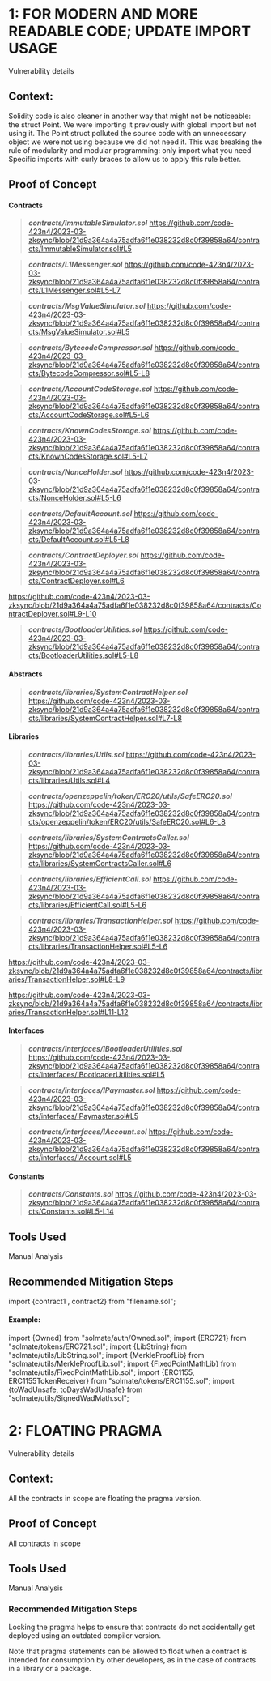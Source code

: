 # 1: FOR MODERN AND MORE READABLE CODE; UPDATE IMPORT USAGE

Vulnerability details

## Context:

Solidity code is also cleaner in another way that might not be noticeable: the struct Point. We were importing it previously with global import but not using it. The Point struct polluted the source code with an unnecessary object we were not using because we did not need it.
This was breaking the rule of modularity and modular programming: only import what you need Specific imports with curly braces to allow us to apply this rule better.

## Proof of Concept

#### Contracts 

> ***contracts/ImmutableSimulator.sol***
https://github.com/code-423n4/2023-03-zksync/blob/21d9a364a4a75adfa6f1e038232d8c0f39858a64/contracts/ImmutableSimulator.sol#L5

> ***contracts/L1Messenger.sol***
https://github.com/code-423n4/2023-03-zksync/blob/21d9a364a4a75adfa6f1e038232d8c0f39858a64/contracts/L1Messenger.sol#L5-L7

> ***contracts/MsgValueSimulator.sol***
https://github.com/code-423n4/2023-03-zksync/blob/21d9a364a4a75adfa6f1e038232d8c0f39858a64/contracts/MsgValueSimulator.sol#L5

> ***contracts/BytecodeCompressor.sol***
https://github.com/code-423n4/2023-03-zksync/blob/21d9a364a4a75adfa6f1e038232d8c0f39858a64/contracts/BytecodeCompressor.sol#L5-L8

> ***contracts/AccountCodeStorage.sol***
https://github.com/code-423n4/2023-03-zksync/blob/21d9a364a4a75adfa6f1e038232d8c0f39858a64/contracts/AccountCodeStorage.sol#L5-L6

> ***contracts/KnownCodesStorage.sol***
https://github.com/code-423n4/2023-03-zksync/blob/21d9a364a4a75adfa6f1e038232d8c0f39858a64/contracts/KnownCodesStorage.sol#L5-L7

> ***contracts/NonceHolder.sol***
https://github.com/code-423n4/2023-03-zksync/blob/21d9a364a4a75adfa6f1e038232d8c0f39858a64/contracts/NonceHolder.sol#L5-L6

> ***contracts/DefaultAccount.sol***
https://github.com/code-423n4/2023-03-zksync/blob/21d9a364a4a75adfa6f1e038232d8c0f39858a64/contracts/DefaultAccount.sol#L5-L8

> ***contracts/ContractDeployer.sol***
https://github.com/code-423n4/2023-03-zksync/blob/21d9a364a4a75adfa6f1e038232d8c0f39858a64/contracts/ContractDeployer.sol#L6

https://github.com/code-423n4/2023-03-zksync/blob/21d9a364a4a75adfa6f1e038232d8c0f39858a64/contracts/ContractDeployer.sol#L9-L10

> ***contracts/BootloaderUtilities.sol***
https://github.com/code-423n4/2023-03-zksync/blob/21d9a364a4a75adfa6f1e038232d8c0f39858a64/contracts/BootloaderUtilities.sol#L5-L8

#### Abstracts 

> ***contracts/libraries/SystemContractHelper.sol***
https://github.com/code-423n4/2023-03-zksync/blob/21d9a364a4a75adfa6f1e038232d8c0f39858a64/contracts/libraries/SystemContractHelper.sol#L7-L8

#### Libraries

> ***contracts/libraries/Utils.sol***
https://github.com/code-423n4/2023-03-zksync/blob/21d9a364a4a75adfa6f1e038232d8c0f39858a64/contracts/libraries/Utils.sol#L4

> ***contracts/openzeppelin/token/ERC20/utils/SafeERC20.sol***
https://github.com/code-423n4/2023-03-zksync/blob/21d9a364a4a75adfa6f1e038232d8c0f39858a64/contracts/openzeppelin/token/ERC20/utils/SafeERC20.sol#L6-L8

> ***contracts/libraries/SystemContractsCaller.sol***
https://github.com/code-423n4/2023-03-zksync/blob/21d9a364a4a75adfa6f1e038232d8c0f39858a64/contracts/libraries/SystemContractsCaller.sol#L6

> ***contracts/libraries/EfficientCall.sol***
https://github.com/code-423n4/2023-03-zksync/blob/21d9a364a4a75adfa6f1e038232d8c0f39858a64/contracts/libraries/EfficientCall.sol#L5-L6

> ***contracts/libraries/TransactionHelper.sol***
https://github.com/code-423n4/2023-03-zksync/blob/21d9a364a4a75adfa6f1e038232d8c0f39858a64/contracts/libraries/TransactionHelper.sol#L5-L6

https://github.com/code-423n4/2023-03-zksync/blob/21d9a364a4a75adfa6f1e038232d8c0f39858a64/contracts/libraries/TransactionHelper.sol#L8-L9

https://github.com/code-423n4/2023-03-zksync/blob/21d9a364a4a75adfa6f1e038232d8c0f39858a64/contracts/libraries/TransactionHelper.sol#L11-L12

#### Interfaces 

> ***contracts/interfaces/IBootloaderUtilities.sol***
https://github.com/code-423n4/2023-03-zksync/blob/21d9a364a4a75adfa6f1e038232d8c0f39858a64/contracts/interfaces/IBootloaderUtilities.sol#L5

> ***contracts/interfaces/IPaymaster.sol***
https://github.com/code-423n4/2023-03-zksync/blob/21d9a364a4a75adfa6f1e038232d8c0f39858a64/contracts/interfaces/IPaymaster.sol#L5


> ***contracts/interfaces/IAccount.sol***
https://github.com/code-423n4/2023-03-zksync/blob/21d9a364a4a75adfa6f1e038232d8c0f39858a64/contracts/interfaces/IAccount.sol#L5

#### Constants

> ***contracts/Constants.sol***
https://github.com/code-423n4/2023-03-zksync/blob/21d9a364a4a75adfa6f1e038232d8c0f39858a64/contracts/Constants.sol#L5-L14

## Tools Used

Manual Analysis

## Recommended Mitigation Steps

import {contract1 , contract2} from "filename.sol";

#### Example:

import {Owned} from "solmate/auth/Owned.sol";
import {ERC721} from "solmate/tokens/ERC721.sol";
import {LibString} from "solmate/utils/LibString.sol";
import {MerkleProofLib} from "solmate/utils/MerkleProofLib.sol";
import {FixedPointMathLib} from "solmate/utils/FixedPointMathLib.sol";
import {ERC1155, ERC1155TokenReceiver} from "solmate/tokens/ERC1155.sol";
import {toWadUnsafe, toDaysWadUnsafe} from "solmate/utils/SignedWadMath.sol";

# 2: FLOATING PRAGMA

Vulnerability details

## Context:

All the contracts in scope are floating the pragma version.


## Proof of Concept

All contracts in scope

## Tools Used

Manual Analysis

### Recommended Mitigation Steps

Locking the pragma helps to ensure that contracts do not accidentally get deployed using an outdated compiler version.

Note that pragma statements can be allowed to float when a contract is intended for consumption by other developers, as in the case of contracts in a library or a package.



